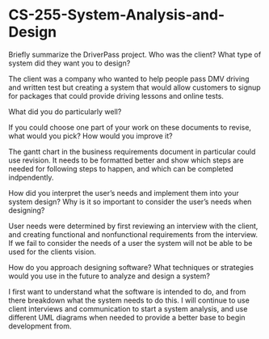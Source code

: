 # CS-255-System-Analysis-and-Design

Briefly summarize the DriverPass project. Who was the client? What type of system did they want you to design?

The client was a company who wanted to help people pass DMV driving and written test but creating a system that would allow customers to signup for packages that could provide driving lessons and online tests.

What did you do particularly well?


If you could choose one part of your work on these documents to revise, what would you pick? How would you improve it?

The gantt chart in the business requirements document in particular could use revision. It needs to be formatted better and show which steps are needed for following steps to happen, and which can be completed indpendently.

How did you interpret the user’s needs and implement them into your system design? Why is it so important to consider the user’s needs when designing?

User needs were determined by first reviewing an interview with the client, and creating functional and nonfunctional requirements from the interview. If we fail to consider the needs of a user the system will not be able to be used for the clients vision.

How do you approach designing software? What techniques or strategies would you use in the future to analyze and design a system?

I first want to understand what the software is intended to do, and from there breakdown what the system needs to do this. I will continue to use client interviews and communication to start a system analysis, and use different UML diagrams when needed to provide a better base to begin development from.
